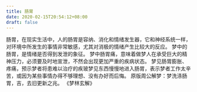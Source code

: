 ```yaml
---
title: 肠胃
date: 2020-02-15T20:54:12+08:00
draft: false
---
```


肠胃，在现实生活中，人的肠胃是容纳、消化和情绪发生器，它和神经系统一样，对环境中所发生的事情非常敏感，尤其对消极的情绪产生比较大的反应。
梦中的肠胃，是情绪是否得到发泄的象征。
梦中肠胃痛，意味着做梦人在承受巨大的精神压力，必须要及时地宣泄，不然会出现更加严重的疾病状态。
梦见肠胃膨胀、疼痛，预示梦者将患难以治疗的疾玻梦见东西慢慢地进入肠胃，表示梦者工作太辛苦，或因为某些事情办得不够理想、没有办好而后悔。
原版周公解梦：梦洗涤肠胃，吉，去旧更新之兆。
《梦林玄解》